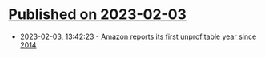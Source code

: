 # [Published on 2023-02-03](index.md)

* [2023-02-03, 13:42:23](https://news.ycombinator.com/item?id=34640922) - [Amazon reports its first unprofitable year since 2014](https://www.npr.org/2023/02/02/1153562994/amazon-reports-its-first-unprofitable-year-since-2014)
